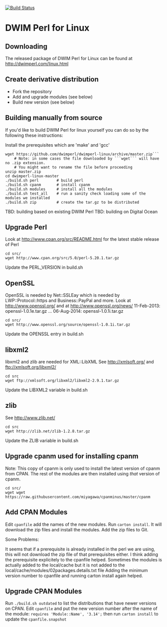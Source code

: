 [![Build Status](https://travis-ci.org/dwimperl/dwimperl-linux.png)](https://travis-ci.org/dwimperl/dwimperl-linux)


DWIM Perl for Linux
====================

Downloading
-----------

The released package of DWIM Perl for Linux can be found at http://dwimperl.com/linux.html

Create derivative distribution
------------------------------

* Fork the repository
* Add and upgrade modules (see below)
* Build new version (see below)


Building manually from source
------------------------------

If you'd like to build DWIM Perl for linux yourself you can do so by the following these instructions:

Install the prerequisites which are 'make' and 'gcc'

```
wget https://github.com/dwimperl/dwimperl-linux/archive/master.zip```
    # Note: in some cases the file downloaded by ```wget``` will have no .zip extension.
    # You might want to rename the file before proceeding
unzip master.zip
cd dwimperl-linux-master
./build.sh perl        # build perl
./build.sh cpanm       # install cpanm
./build.sh modules     # install all the modules
./build.sh test_all    # run a sanity check loading some of the modules we installed
./build.sh zip         # create the tar.gz to be distributed
```

TBD: building based on existing DWIM Perl
TBD: building on Digital Ocean



Upgrade Perl
-------------

Look at http://www.cpan.org/src/README.html for the latest stable release of Perl

```
cd src/
wget http://www.cpan.org/src/5.0/perl-5.20.1.tar.gz
```

Update the PERL_VERSION in build.sh

OpenSSL
-------

OpenSSL is needed by Net::SSLEay which is needed by LWP::Protocol::https
and Business::PayPal and more.
Look at http://www.openssl.org/  and at http://www.openssl.org/news/
11-Feb-2013:	openssl-1.0.1e.tar.gz
...
06-Aug-2014:    openssl-1.0.1i.tar.gz

```
cd src/
wget http://www.openssl.org/source/openssl-1.0.1i.tar.gz
```

Update the OPENSSL entry in build.sh


libxml2
-------

libxml2 and zlib are needed for XML::LibXML
See http://xmlsoft.org/ and ftp://xmlsoft.org/libxml2/

```
cd src
wget ftp://xmlsoft.org/libxml2/libxml2-2.9.1.tar.gz
```

Update the LIBXML2 variable in build.sh


zlib
-----

See http://www.zlib.net/

```
cd src
wget http://zlib.net/zlib-1.2.8.tar.gz
```

Update the ZLIB variable in build.sh



Upgrade cpanm used for installing cpanm
---------------------------------------

Note: This copy of cpanm is only used to install the latest version of cpanm from CPAN.
The rest of the modules are then installed using *that* version of cpanm.

```
cd src/
wget wget https://raw.githubusercontent.com/miyagawa/cpanminus/master/cpanm
```

Add CPAN Modules
----------------

Edit ```cpanfile``` add the names of the new modules.
Run ```carton install```. It will download the zip files and install the modules.
Add the zip files to Git.

Some Problems:

It seems that if a prerequisite is already installed in the perl we are using,
this will not download the zip file of that prerequisites either. I think adding the prerequisite
explicitely to the cpanfile helped.
Sometimes the modules is actually added to the local/cache but it is not added to the
local/cache/modules/02packages.details.txt file
Adding the minimum version number to cpanfile and running carton install again helped.

Upgrade CPAN Modules
---------------------

Run ```./build.sh outdated``` to list the distributions that have newer versions on CPAN.
Edit ```cpanfile``` and put the new version number after the name of the module:
```requires 'Module::Name', '3.14';```
then run ```carton install``` to update the ```cpanfile.snapshot```



